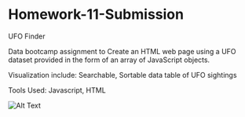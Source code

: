 # Homework-11-Submission
UFO Finder

Data bootcamp assignment to Create an HTML web page using a UFO dataset provided in the form of an array of JavaScript objects.


Visualization include:  Searchable, Sortable data table of UFO sightings

Tools Used: Javascript, HTML


![Alt Text]( https://github.com/eherchen/UFO-Finder/blob/master/mars_image.png)


